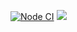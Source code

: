 [![Node CI](https://github.com/vladimirloskutov/frontend-project-lvl1/workflows/Node%20CI/badge.svg)](https://github.com/vladimirloskutov/frontend-project-lvl1/actions)
<a href="https://codeclimate.com/github/codeclimate/codeclimate/maintainability"><img src="https://api.codeclimate.com/v1/badges/a99a88d28ad37a79dbf6/maintainability" /></a>